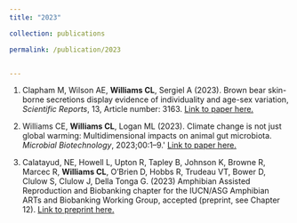 ```yaml
---
title: "2023"

collection: publications

permalink: /publication/2023


---
```


1. Clapham M, Wilson AE, <b>Williams CL</b>, Sergiel A (2023). Brown bear skin-borne secretions display
evidence of individuality and age-sex variation, <i>Scientific Reports</i>, 13, Article number: 3163. [Link to paper here.](https://www.nature.com/articles/s41598-023-29479-y)

2. Williams CE, <b>Williams CL</b>, Logan ML (2023). Climate change is not just global warming: Multidimensional impacts on animal gut microbiota. <i>Microbial Biotechnology</i>, 2023;00:1–9.' [Link to paper here.](https://doi.org/10.1111/1751-7915.14276)

3. Calatayud, NE, Howell L, Upton R, Tapley B, Johnson K, Browne R, Marcec R, <b>Williams CL</b>, O’Brien D, Hobbs R, Trudeau VT, Bower D, Clulow S, Clulow J, Della Tonga G. (2023) Amphibian Assisted Reproduction and Biobanking chapter for the IUCN/ASG Amphibian ARTs and Biobanking Working Group, accepted (preprint, see Chapter 12). [Link to preprint here.](https://ecoevorxiv.org/repository/view/3707/)


